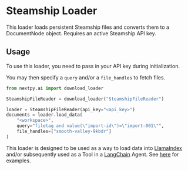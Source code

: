 # Steamship Loader

This loader loads persistent Steamship files and converts them to a DocumentNode object. Requires an active Steamship API key.

## Usage

To use this loader, you need to pass in your API key during initialization.

You may then specify a `query` and/or a `file_handles` to fetch files.

```python
from nextpy.ai import download_loader

SteamshipFileReader = download_loader("SteamshipFileReader")

loader = SteamshipFileReader(api_key="<api_key>")
documents = loader.load_data(
    "<workspace>",
    query="filetag and value(\"import-id\")=\"import-001\"",
    file_handles=["smooth-valley-9kbdr"]
)
```

This loader is designed to be used as a way to load data into [LlamaIndex](https://github.com/jerryjliu/gpt_index/tree/main/gpt_index) and/or subsequently used as a Tool in a [LangChain](https://github.com/hwchase17/langchain) Agent. See [here](https://github.com/emptycrown/llama-hub/tree/main) for examples.
